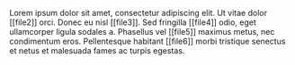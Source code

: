 
Lorem ipsum dolor sit amet, consectetur adipiscing elit. Ut vitae dolor [[file2]] orci. Donec eu nisl [[file3]].
Sed fringilla [[file4]] odio, eget ullamcorper ligula sodales a. Phasellus vel [[file5]] maximus metus, nec condimentum eros.
Pellentesque habitant [[file6]] morbi tristique senectus et netus et malesuada fames ac turpis egestas.
